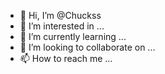 - 👋 Hi, I’m @Chuckss
- 👀 I’m interested in ...
- 🌱 I’m currently learning ...
- 💞️ I’m looking to collaborate on ...
- 📫 How to reach me ...

<!---
Chuckss/Chuckss is a ✨ special ✨ repository because its `README.md` (this file) appears on your GitHub profile.
You can click the Preview link to take a look at your changes.
--->
